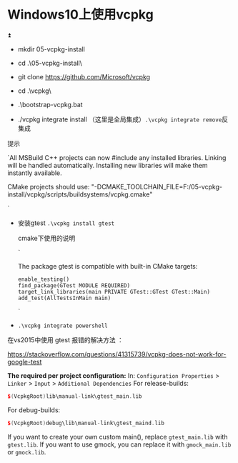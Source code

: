 # Windows10上使用vcpkg

:arrow_double_up:  

- mkdir 05-vcpkg-install

- cd .\05-vcpkg-install\

- git clone https://github.com/Microsoft/vcpkg

- cd .\vcpkg\

- .\bootstrap-vcpkg.bat

- ./vcpkg integrate install  （这里是全局集成）`.\vcpkg integrate remove`反集成

提示

`All MSBuild C++ projects can now #include any installed libraries.
Linking will be handled automatically.
Installing new libraries will make them instantly available.

CMake projects should use: "-DCMAKE_TOOLCHAIN_FILE=F:/05-vcpkg-install/vcpkg/scripts/buildsystems/vcpkg.cmake"

`

- 安装gtest  ` .\vcpkg install gtest `

  cmake下使用的说明

  `

  The package gtest is compatible with built-in CMake targets:

      enable_testing()
      find_package(GTest MODULE REQUIRED)
      target_link_libraries(main PRIVATE GTest::GTest GTest::Main)
      add_test(AllTestsInMain main)
  `

- ```
  .\vcpkg integrate powershell
  ```

在vs2015中使用 gtest 报错的解决方法 ：

https://stackoverflow.com/questions/41315739/vcpkg-does-not-work-for-google-test

**The required per project configuration:**
In: `Configuration Properties` > `Linker` > `Input` > `Additional Dependencies`
For release-builds:

```cpp
$(VcpkgRoot)lib\manual-link\gtest_main.lib
```

For debug-builds:

```cpp
$(VcpkgRoot)debug\lib\manual-link\gtest_maind.lib
```

If you want to create your own custom main(), replace `gtest_main.lib` with `gtest.lib`.
If you want to use gmock, you can replace it with `gmock_main.lib` or `gmock.lib`.

